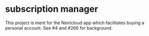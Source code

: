 # subscription manager
This project is ment for the Nextcloud app which facilitates buying a personal account. See #4 and #266 for background. 